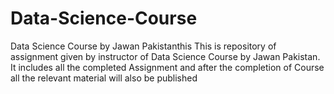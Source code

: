 # Data-Science-Course
Data Science Course by Jawan Pakistanthis 
This is repository of assignment given by instructor of Data Science Course by Jawan Pakistan. 
It includes all the completed Assignment and after the completion of Course all the relevant material will also be published
